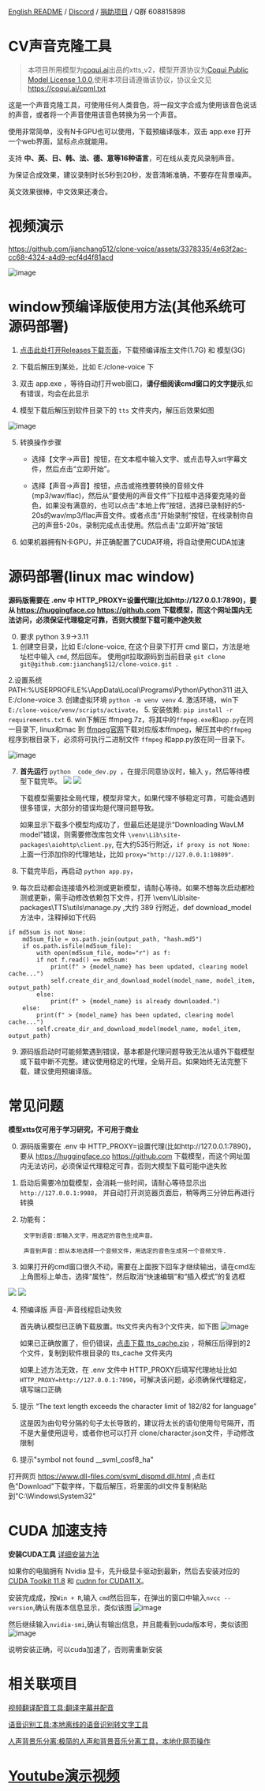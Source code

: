 [English README](./README_EN.md)  / [Discord](https://discord.gg/TMCM2PfHzQ) / [捐助项目](https://github.com/jianchang512/pyvideotrans/issues/80) / Q群 608815898

# CV声音克隆工具

> 本项目所用模型为[coqui.ai](https://coqui.ai/)出品的xtts_v2，模型开源协议为[Coqui Public Model License 1.0.0](https://coqui.ai/cpml.txt),使用本项目请遵循该协议，协议全文见 https://coqui.ai/cpml.txt


 这是一个声音克隆工具，可使用任何人类音色，将一段文字合成为使用该音色说话的声音，或者将一个声音使用该音色转换为另一个声音。
 
 使用非常简单，没有N卡GPU也可以使用，下载预编译版本，双击 app.exe 打开一个web界面，鼠标点点就能用。
 
 支持 **中、英、日、韩、法、德、意等16种语言**，可在线从麦克风录制声音。
 
 为保证合成效果，建议录制时长5秒到20秒，发音清晰准确，不要存在背景噪声。
 
 英文效果很棒，中文效果还凑合。
 


# 视频演示


https://github.com/jianchang512/clone-voice/assets/3378335/4e63f2ac-cc68-4324-a4d9-ecf4d4f81acd



![image](https://github.com/jianchang512/clone-voice/assets/3378335/5401a3f8-1623-452b-b0b3-cb2efe87e3d1)




# window预编译版使用方法(其他系统可源码部署)

1. [点击此处打开Releases下载页面](https://github.com/jianchang512/clone-voice/releases)，下载预编译版主文件(1.7G) 和 模型(3G)

2. 下载后解压到某处，比如 E:/clone-voice 下

3. 双击 app.exe ，等待自动打开web窗口，**请仔细阅读cmd窗口的文字提示**,如有错误，均会在此显示

4. 模型下载后解压到软件目录下的 `tts` 文件夹内，解压后效果如图 

![image](https://github.com/jianchang512/clone-voice/assets/3378335/4b5a60eb-124d-404b-a748-c0a527482e90)

5. 转换操作步骤
	
	- 选择【文字->声音】按钮，在文本框中输入文字、或点击导入srt字幕文件，然后点击“立即开始”。
	
	- 选择【声音->声音】按钮，点击或拖拽要转换的音频文件(mp3/wav/flac)，然后从“要使用的声音文件”下拉框中选择要克隆的音色，如果没有满意的，也可以点击“本地上传”按钮，选择已录制好的5-20s的wav/mp3/flac声音文件。或者点击“开始录制”按钮，在线录制你自己的声音5-20s，录制完成点击使用。然后点击“立即开始”按钮
	
6. 如果机器拥有N卡GPU，并正确配置了CUDA环境，将自动使用CUDA加速



# 源码部署(linux mac window)

**源码版需要在 .env 中 HTTP_PROXY=设置代理(比如http://127.0.0.1:7890)，要从 https://huggingface.co https://github.com 下载模型，而这个网址国内无法访问，必须保证代理稳定可靠，否则大模型下载可能中途失败**

0. 要求 python 3.9->3.11
1. 创建空目录，比如 E:/clone-voice, 在这个目录下打开 cmd 窗口，方法是地址栏中输入 `cmd`, 然后回车。
使用git拉取源码到当前目录 ` git clone git@github.com:jianchang512/clone-voice.git . `

2.设置系统PATH:%USERPROFILE%\AppData\Local\Programs\Python\Python311
	进入E:/clone-voice
3. 创建虚拟环境 `python -m venv venv`
4. 激活环境，win下 `E:/clone-voice/venv/scripts/activate`，
5. 安装依赖: `pip install -r requirements.txt`
6. win下解压 ffmpeg.7z，将其中的`ffmpeg.exe`和`app.py`在同一目录下, linux和mac 到 [ffmpeg官网](https://ffmpeg.org/download.html)下载对应版本ffmpeg，解压其中的`ffmpeg`程序到根目录下，必须将可执行二进制文件 `ffmpeg` 和app.py放在同一目录下。

   ![image](https://github.com/jianchang512/clone-voice/assets/3378335/0c61c8b6-7f7e-475f-8984-47fb87ba58e8)

7. **首先运行**  `python  code_dev.py `，在提示同意协议时，输入 `y`，然后等待模型下载完毕。
   ![](./images/code_dev01.png)
   ![](./images/code_dev02.png)
   
	下载模型需要挂全局代理，模型非常大，如果代理不够稳定可靠，可能会遇到很多错误，大部分的错误均是代理问题导致。
	
	如果显示下载多个模型均成功了，但最后还是提示“Downloading WavLM model”错误，则需要修改库包文件 `\venv\Lib\site-packages\aiohttp\client.py`, 在大约535行附近，`if proxy is not None:` 上面一行添加你的代理地址，比如 `proxy="http://127.0.0.1:10809"`.

8. 下载完毕后，再启动 `python app.py`，

9. 每次启动都会连接墙外检测或更新模型，请耐心等待。如果不想每次启动都检测或更新，需手动修改依赖包下文件，打开 \venv\Lib\site-packages\TTS\utils\manage.py ,大约 389 行附近，def download_model 方法中，注释掉如下代码

```
if md5sum is not None:
	md5sum_file = os.path.join(output_path, "hash.md5")
	if os.path.isfile(md5sum_file):
	    with open(md5sum_file, mode="r") as f:
		if not f.read() == md5sum:
		    print(f" > {model_name} has been updated, clearing model cache...")
		    self.create_dir_and_download_model(model_name, model_item, output_path)
		else:
		    print(f" > {model_name} is already downloaded.")
	else:
	    print(f" > {model_name} has been updated, clearing model cache...")
	    self.create_dir_and_download_model(model_name, model_item, output_path)
```

9. 源码版启动时可能频繁遇到错误，基本都是代理问题导致无法从墙外下载模型或下载中断不完整。建议使用稳定的代理，全局开启。如果始终无法完整下载，建议使用预编译版。




# 常见问题

**模型xtts仅可用于学习研究，不可用于商业**

0. 源码版需要在 .env 中 HTTP_PROXY=设置代理(比如http://127.0.0.1:7890)，要从 https://huggingface.co https://github.com 下载模型，而这个网址国内无法访问，必须保证代理稳定可靠，否则大模型下载可能中途失败

1. 启动后需要冷加载模型，会消耗一些时间，请耐心等待显示出`http://127.0.0.1:9988`， 并自动打开浏览器页面后，稍等两三分钟后再进行转换

2. 功能有：

		文字到语音:即输入文字，用选定的音色生成声音。
		
		声音到声音：即从本地选择一个音频文件，用选定的音色生成另一个音频文件.
		
3. 如果打开的cmd窗口很久不动，需要在上面按下回车才继续输出，请在cmd左上角图标上单击，选择“属性”，然后取消“快速编辑”和“插入模式”的复选框

![](./images/3.png)
![](./images/4.png)


4. 预编译版 声音-声音线程启动失败

   首先确认模型已正确下载放置。tts文件夹内有3个文件夹，如下图
   ![image](https://github.com/jianchang512/clone-voice/assets/3378335/4b5a60eb-124d-404b-a748-c0a527482e90)

   如果已正确放置了，但仍错误，[点击下载 tts_cache.zip](https://github.com/jianchang512/clone-voice/releases/download/v0.0.1/tts_cache.zip) ，将解压后得到的2个文件，复制到软件根目录的 tts_cache 文件夹内

   如果上述方法无效，在 .env 文件中 HTTP_PROXY后填写代理地址比如 `HTTP_PROXY=http://127.0.0.1:7890`，可解决该问题，必须确保代理稳定，填写端口正确

5. 提示 “The text length exceeds the character limit of 182/82 for language”

   这是因为由句号分隔的句子太长导致的，建议将太长的语句使用句号隔开，而不是大量使用逗号，或者你也可以打开 clone/character.json文件，手动修改限制
   
6. 提示"symbol not found __svml_cosf8_ha"

打开网页 https://www.dll-files.com/svml_dispmd.dll.html ,点击红色"Download"下载字样，下载后解压，将里面的dll文件复制粘贴到"C:\Windows\System32"
   



# CUDA 加速支持

**安装CUDA工具** [详细安装方法](https://juejin.cn/post/7318704408727519270)

如果你的电脑拥有 Nvidia 显卡，先升级显卡驱动到最新，然后去安装对应的 
   [CUDA Toolkit 11.8](https://developer.nvidia.com/cuda-downloads)  和  [cudnn for CUDA11.X](https://developer.nvidia.com/rdp/cudnn-archive)。
   
   安装完成成，按`Win + R`,输入 `cmd`然后回车，在弹出的窗口中输入`nvcc --version`,确认有版本信息显示，类似该图
   ![image](https://github.com/jianchang512/pyvideotrans/assets/3378335/e68de07f-4bb1-4fc9-bccd-8f841825915a)

   然后继续输入`nvidia-smi`,确认有输出信息，并且能看到cuda版本号，类似该图
   ![image](https://github.com/jianchang512/pyvideotrans/assets/3378335/71f1d7d3-07f9-4579-b310-39284734006b)

   说明安装正确，可以cuda加速了，否则需重新安装



# 相关联项目

[视频翻译配音工具:翻译字幕并配音](https://github.com/jianchang512/pyvideotrans)

[语音识别工具:本地离线的语音识别转文字工具](https://github.com/jianchang512/stt)

[人声背景乐分离:极简的人声和背景音乐分离工具，本地化网页操作](https://github.com/jianchang512/vocal-separate)


# [Youtube演示视频](https://youtu.be/CC227GXOJLk)
